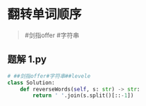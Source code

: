 
# 翻转单词顺序

>  #剑指offer  #字符串

## 题解 1.py

```.py
# ##剑指offer#字符串##levele
class Solution:
    def reverseWords(self, s: str) -> str:
        return ' '.join(s.split()[::-1])

```


